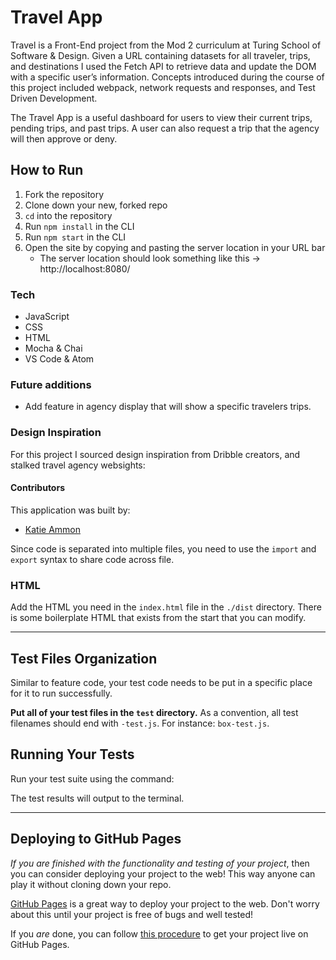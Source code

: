 # Travel App
Travel is a Front-End project from the Mod 2 curriculum at Turing School of Software & Design.
Given a URL containing datasets for all traveler, trips, and destinations I used the Fetch API to retrieve data and update the DOM with a specific user’s information. Concepts introduced during the course of this project included webpack, network requests and responses, and Test Driven Development.

The Travel App is a useful dashboard for users to view their current trips, pending trips, and past trips. A user can also request a trip that the agency will then approve or deny.


## How to Run

1. Fork the repository
2. Clone down your new, forked repo
3. `cd` into the repository
4. Run `npm install` in the CLI
5. Run `npm start` in the CLI
6. Open the site by copying and pasting the server location in your URL bar
    -   The server location should look something like this -> http://localhost:8080/


### Tech
- JavaScript
- CSS
- HTML
- Mocha & Chai
- VS Code & Atom


### Future additions
- Add feature in agency display that will show a specific travelers trips.


### Design Inspiration
For this project I sourced design inspiration from Dribble creators, and stalked travel agency websights:


#### Contributors
This application was built by:
- [Katie Ammon](https://github.com/kammon10)


Since code is separated into multiple files, you need to use the `import` and `export` syntax to share code across file.

### HTML

Add the HTML you need in the `index.html` file in the `./dist` directory. There is some boilerplate HTML that exists from the start that you can modify.

---

## Test Files Organization

Similar to feature code, your test code needs to be put in a specific place for it to run successfully.

**Put all of your test files in the `test` directory.** As a convention, all test filenames should end with `-test.js`. For instance: `box-test.js`.

## Running Your Tests

Run your test suite using the command:


The test results will output to the terminal.

---
## Deploying to GitHub Pages

_If you are finished with the functionality and testing of your project_, then you can consider deploying your project to the web! This way anyone can play it without cloning down your repo.

[GitHub Pages](https://pages.github.com/) is a great way to deploy your project to the web. Don't worry about this until your project is free of bugs and well tested!

If you _are_ done, you can follow [this procedure](./gh-pages-procedure.md) to get your project live on GitHub Pages.
